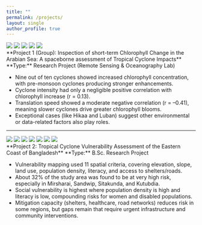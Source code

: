 ```yaml
---
title: ""
permalink: /projects/
layout: single
author_profile: true
---
```


<link rel="stylesheet" href="{{ '/assets/css/projects.css' | relative_url }}">

<div class="project">
  <div class="project__images">
    <div class="carousel">
      <img src="{{ '/images/project1.jpeg' | relative_url }}">
      <img src="{{ '/images/project2.jpeg' | relative_url }}">
      <img src="{{ '/images/project3.png'  | relative_url }}">
      <img src="{{ '/images/project4.png'  | relative_url }}">
      <img src="{{ '/images/project5.png'  | relative_url }}">
    </div>
  </div>

  <div class="project__content" markdown="1">
  **Project 1 (Group): Inspection of short-term Chlorophyll Change in the Arabian Sea: A spaceborne
assessment of Tropical Cyclone Impacts**  
  **Type:** Research Project (Remote Sensing & Oceanography Lab)

  - Nine out of ten cyclones showed increased chlorophyll concentration, with pre-monsoon cyclones producing stronger enhancements.
  - Cyclone intensity had only a negligible positive correlation with chlorophyll increase (r = 0.13).
  - Translation speed showed a moderate negative correlation (r = –0.41), meaning slower cyclones drive greater chlorophyll blooms.
  - Exceptional cases (like Hikaa and Luban) suggest other environmental or data-related factors also play roles.
  </div>
</div>

---

<div class="project">
  <div class="project__images">
    <div class="carousel">
      <img src="{{ '/images/p1.png' | relative_url }}">
      <img src="{{ '/images/p2.png' | relative_url }}">
      <img src="{{ '/images/p3.png' | relative_url }}">
      <img src="{{ '/images/p4.png' | relative_url }}">
      <img src="{{ '/images/p5.png' | relative_url }}">
      <img src="{{ '/images/p6.PNG' | relative_url }}">
      <img src="{{ '/images/p7.PNG' | relative_url }}">
    </div>
  </div>

  <div class="project__content" markdown="1">
  **Project 2: Tropical Cyclone Vulnerability Assessment of the Eastern Coast of Bangladesh** 
  **Type:** B.Sc. Research Project

  - Vulnerability mapping used 11 spatial criteria, covering elevation, slope, land use, population density, literacy, and access to shelters/roads.
  - About 32% of the study area was found to be at very high risk, especially in Mirsharai, Sandwip, Sitakunda, and Kutubdia.
  - Social vulnerability is highest where population density is high and literacy is low, compounding risks for women and disabled populations.
  - Mitigation capacity (shelters, healthcare, road networks) reduces risk in some regions, but gaps remain that require urgent infrastructure and community interventions.
  </div>
</div>

<script src="{{ '/assets/js/projects.js' | relative_url }}"></script>
